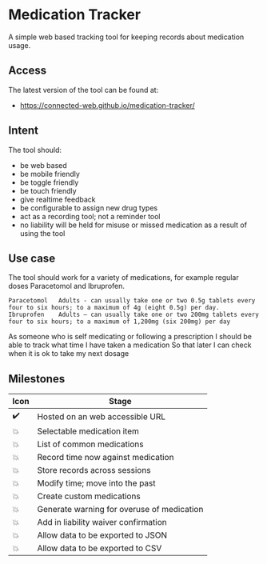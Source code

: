 # Medication Tracker

A simple web based tracking tool for keeping records about medication usage.

## Access

The latest version of the tool can be found at:

-   <https://connected-web.github.io/medication-tracker/>

## Intent

The tool should:

-   be web based
-   be mobile friendly
-   be toggle friendly
-   be touch friendly
-   give realtime feedback
-   be configurable to assign new drug types
-   act as a recording tool; not a reminder tool
-   no liability will be held for misuse or missed medication as a result of using the tool

## Use case

The tool should work for a variety of medications, for example regular doses Paracetomol and Ibruprofen.

```
Paracetomol   Adults - can usually take one or two 0.5g tablets every four to six hours; to a maximum of 4g (eight 0.5g) per day.
Ibruprofen    Adults – can usually take one or two 200mg tablets every four to six hours; to a maximum of 1,200mg (six 200mg) per day
```

As someone who is self medicating or following a prescription
I should be able to track what time I have taken a medication
So that later I can check when it is ok to take my next dosage

## Milestones
| Icon               | Stage                                      |
| ------------------ | ------------------------------------------ |
| :heavy_check_mark: | Hosted on an web accessible URL            |
| :boom:             | Selectable medication item                 |
| :boom:             | List of common medications                 |
| :boom:             | Record time now against medication         |
| :boom:             | Store records across sessions              |
| :boom:             | Modify time; move into the past            |
| :boom:             | Create custom medications                  |
| :boom:             | Generate warning for overuse of medication |
| :boom:             | Add in liability waiver confirmation       |
| :boom:             | Allow data to be exported to JSON          |
| :boom:             | Allow data to be exported to CSV           |
